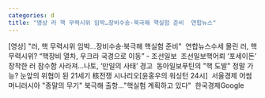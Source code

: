 ```yaml
---
categories: d
title: "영상 러 핵 무력시위 임박…장비수송·북극해 핵실험 준비  연합뉴스"
---
```

[영상] "러, 핵 무력시위 임박…장비수송·북극해 핵실험 준비"&nbsp;&nbsp;연합뉴스수세 몰린 러, 핵 무력시위? “핵장비 열차, 우크라 국경으로 이동” - 조선일보&nbsp;&nbsp;조선일보핵어뢰 ‘포세이돈’ 장착한 러 잠수함 사라져…나토, ‘만일의 사태’ 경고&nbsp;&nbsp;동아일보푸틴의 "핵 도발" 정말 가능? 눈앞의 위협이 된 21세기 核전쟁 시나리오[윤홍우의 워싱턴 24시]&nbsp;&nbsp;서울경제 어썸머니러시아 "종말의 무기" 북극해 출항…"핵실험 계획하고 있다"&nbsp;&nbsp;한국경제Google 